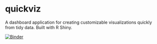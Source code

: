 # quickviz
A dashboard application for creating customizable visualizations quickly from tidy data. Built with R Shiny. 

[![Binder](https://mybinder.org/badge_logo.svg)](https://mybinder.org/v2/gh/cameronsevern/quickviz/main?urlpath=shiny/app/)
